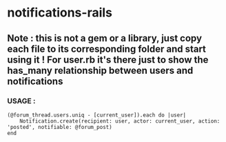 # notifications-rails

## Note : this is not a gem or a library, just copy each file to its corresponding folder and start using it ! For user.rb it's there just to show the has_many relationship between users and notifications

### USAGE :

```
(@forum_thread.users.uniq - [current_user]).each do |user|
    Notification.create(recipient: user, actor: current_user, action: 'posted', notifiable: @forum_post)
end
```
